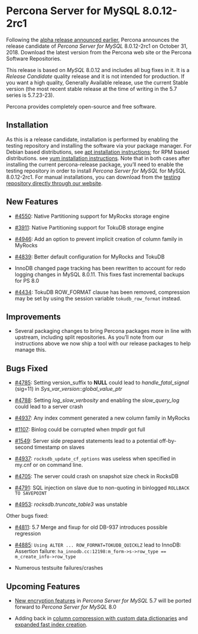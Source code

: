 # Percona Server for MySQL 8.0.12-2rc1

Following the [alpha release announced earlier](https://www.percona.com/blog/2018/09/27/announcement-alpha-build-of-percona-server-8-0/),
Percona announces the release candidate of *Percona Server for MySQL* 8.0.12-2rc1 on
October 31, 2018. Download the latest version from the Percona web site or the
Percona Software Repositories.

This release is based on *MySQL* 8.0.12 and includes all bug fixes in it. It is
a *Release Candidate* quality release and it is not intended for
production. If you want a high quality, Generally Available release, use the
current Stable version (the most recent stable release at the time of writing in
the 5.7 series is 5.7.23-23).

Percona provides completely open-source and free software.

## Installation

As this is a release candidate, installation is performed by enabling the
testing repository and installing the software via your package manager.  For
Debian based distributions, see [apt installation instructions](https://www.percona.com/doc/percona-server/8.0/installation/apt_repo.html);
for RPM based distributions. see [yum installation instructions](https://www.percona.com/doc/percona-server/8.0/installation/yum_repo.html).
Note that in both cases after installing the current percona-release package,
you’ll need to enable the testing repository in order to install *Percona Server for MySQL*
for MySQL 8.0.12-2rc1.  For manual installations, you can download from the
[testing repository directly through our website](https://www.percona.com/downloads/TESTING/Percona-Server-80-rc1/).

## New Features


* [#4550](https://jira.percona.com/browse/PS-4550): Native Partitioning support for MyRocks storage engine


* [#3911](https://jira.percona.com/browse/PS-3911): Native Partitioning support for TokuDB storage engine


* [#4946](https://jira.percona.com/browse/PS-4946): Add an option to prevent implicit creation of column family in
MyRocks


* [#4839](https://jira.percona.com/browse/PS-4839): Better default configuration for MyRocks and TokuDB


* InnoDB changed page tracking has been rewritten to account for redo logging
changes in MySQL 8.0.11.  This fixes fast incremental backups for PS 8.0


* [#4434](https://jira.percona.com/browse/PS-4434): TokuDB ROW_FORMAT clause has been removed, compression may be
set by using the session variable `tokudb_row_format` instead.

## Improvements


* Several packaging changes to bring Percona packages more in line with
upstream, including split repositories. As you’ll note from our instructions
above we now ship a tool with our release packages to help manage this.

## Bugs Fixed


* [#4785](https://jira.percona.com/browse/PS-4785): Setting version_suffix to **NULL** could lead to
*handle_fatal_signal* (sig=11) in *Sys_var_version::global_value_ptr*


* [#4788](https://jira.percona.com/browse/PS-4788): Setting *log_slow_verbosity* and enabling the *slow_query_log*
could lead to a server crash


* [#4937](https://jira.percona.com/browse/PS-4937): Any index comment generated a new column family in MyRocks


* [#1107](https://jira.percona.com/browse/PS-1107): Binlog could be corrupted when *tmpdir* got full


* [#1549](https://jira.percona.com/browse/PS-1549): Server side prepared statements lead to a potential
off-by-second timestamp on slaves


* [#4937](https://jira.percona.com/browse/PS-4937): `rocksdb_update_cf_options` was useless when specified in
my.cnf or on command line.


* [#4705](https://jira.percona.com/browse/PS-4705): The server could crash on snapshot size check in RocksDB


* [#4791](https://jira.percona.com/browse/PS-4791): SQL injection on slave due to non-quoting in binlogged
`ROLLBACK TO SAVEPOINT`


* [#4953](https://jira.percona.com/browse/PS-4953): *rocksdb.truncate_table3* was unstable

Other bugs fixed:


* [#4811](https://jira.percona.com/browse/PS-4811): 5.7 Merge and fixup for old DB-937 introduces possible
regression


* [#4885](https://jira.percona.com/browse/PS-4885): `Using ALTER ... ROW_FORMAT=TOKUDB_QUICKLZ` lead to InnoDB:
Assertion failure: `ha_innodb.cc:12198:m_form->s->row_type ==
m_create_info->row_type`


* Numerous testsuite failures/crashes

## Upcoming Features


* [New encryption features](https://www.percona.com/doc/percona-server/8.0/management/data_at_rest_encryption.html)
in *Percona Server for MySQL* 5.7 will be ported forward to *Percona Server for MySQL* 8.0


* Adding back in [column compression with custom data dictionaries](https://www.percona.com/doc/percona-server/8.0/flexibility/compressed_columns.html)
and [expanded fast index creation](expanded_innodb_fast_index_creation).
